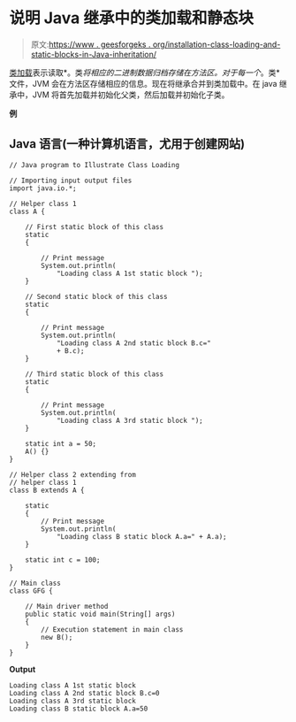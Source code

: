 # 说明 Java 继承中的类加载和静态块

> 原文:[https://www . geesforgeks . org/installation-class-loading-and-static-blocks-in-Java-inheritation/](https://www.geeksforgeeks.org/illustrate-class-loading-and-static-blocks-in-java-inheritance/)

[类加载](https://www.geeksforgeeks.org/class-loading-and-static-blocks-execution-using-static-modifier-in-java/)表示读取*。类*将相应的二进制数据归档存储在方法区。对于每一个*。类*文件，JVM 会在方法区存储相应的信息。现在将继承合并到类加载中。在 java 继承中，JVM 将首先加载并初始化父类，然后加载并初始化子类。

**例**

## Java 语言(一种计算机语言，尤用于创建网站)

```
// Java program to Illustrate Class Loading

// Importing input output files
import java.io.*;

// Helper class 1
class A {

    // First static block of this class
    static
    {

        // Print message
        System.out.println(
            "Loading class A 1st static block ");
    }

    // Second static block of this class
    static
    {

        // Print message
        System.out.println(
            "Loading class A 2nd static block B.c="
            + B.c);
    }

    // Third static block of this class
    static
    {

        // Print message
        System.out.println(
            "Loading class A 3rd static block ");
    }

    static int a = 50;
    A() {}
}

// Helper class 2 extending from
// helper class 1
class B extends A {

    static
    {
        // Print message
        System.out.println(
            "Loading class B static block A.a=" + A.a);
    }

    static int c = 100;
}

// Main class
class GFG {

    // Main driver method
    public static void main(String[] args)
    {
        // Execution statement in main class
        new B();
    }
}
```

**Output**

```
Loading class A 1st static block 
Loading class A 2nd static block B.c=0
Loading class A 3rd static block 
Loading class B static block A.a=50
```